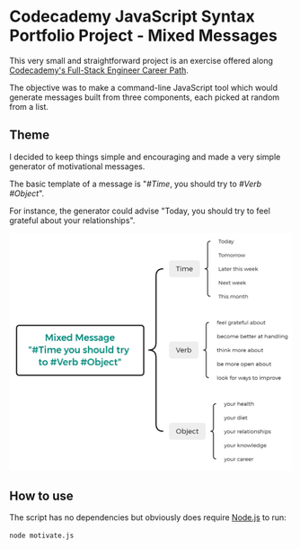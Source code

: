# Codecademy JavaScript Syntax Portfolio Project - Mixed Messages

This very small and straightforward project is an exercise offered along
[Codecademy's Full-Stack Engineer Career Path](https://www.codecademy.com/learn/paths/full-stack-engineer-career-path).

The objective was to make a command-line JavaScript tool which would generate messages
built from three components, each picked at random from a list.

## Theme

I decided to keep things simple and encouraging and made a very simple generator of motivational messages.

The basic template of a message is "*#Time*, you should try to *#Verb* *#Object*".

For instance, the generator could advise "Today, you should try to feel grateful about your relationships".

![Mind map representing the concept](https://github.com/NadCAtarun/mixed-messages/blob/c89452a64f8700140a506e453f68b1b8c6b5811c/concept.png?raw=true "Concept (as a mind map)")

## How to use

The script has no dependencies but obviously does require [Node.js](https://nodejs.org/en/) to run:

`node motivate.js`
